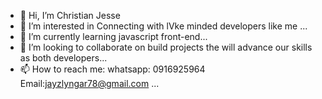 - 👋 Hi, I’m Christian Jesse
- 👀 I’m interested in Connecting with lVke minded developers like me ...
- 🌱 I’m currently learning javascript front-end...
- 💞️ I’m looking to collaborate on build projects the will advance our skills as both developers...
- 📫 How to reach me: whatsapp: 0916925964  Email:jayzlyngar78@gmail.com ...


<!---
jessecj1/jessecj1 is a ✨ special ✨ repository because its `README.md` (this file) appears on your GitHub profile.
You can click the Preview link to take a look at your changes.
--->
